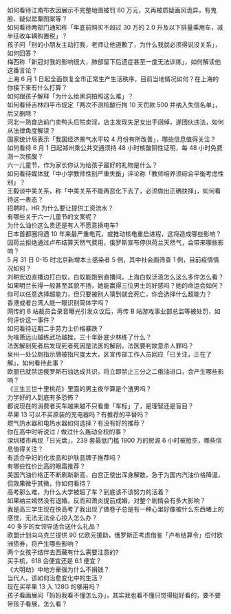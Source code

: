 如何看待江南布衣因展示不完整地图被罚 80 万元，又再被质疑画风诡异，有鬼脸、疑似罂粟图案等？  
如何看待两部门通知称「年底前购买不超过 30 万的 2.0 升及以下排量乘用车，减半征收车辆购置税」？  
孩子问「别的小朋友主动打我，老师让他道歉了，为什么我就必须得说没关系」，如何回答？  
梅西称「新冠对我的影响很大，肺部留下后遗症甚至一度无法训练」，如何解读他这番言论？  
上海 6 月 1 日起全面恢复全市正常生产生活秩序，目前当地情况如何？在上海的你接下来有什么打算？  
如何跟孩子解释「为什么给黑洞拍照这么难」？  
如何看待吉林四平市规定「两次不测核酸行拘 10 天罚款 500 并纳入失信名单」，后又删除？  
河北一熟食店前门卖鸭头后院卖淫，店主发现失足女出手阔绰，遂团伙违法，如何从法律角度解读？  
国家统计局表示「我国经济景气水平较 4 月份有所改善」，哪些信息值得关注？  
如何看待 6 月 1 日起郑州乘公共交通须持 48 小时核酸阴性证明，每 48 小时免费测一次核酸？  
六一儿童节，作为家长你认为给孩子最好的礼物是什么？  
如何看待媒体就「中小学教师性别严重失衡」评论称「教师培养须综合平衡考虑性别」？  
王毅谈中美关系，称「中美关系不能再恶化下去了，必须做出正确抉择」，如何看待这一表态？  
招聘时，HR 为什么要让提供工资流水？  
有哪些关于六一儿童节的文案呢？  
为什么油价这么贵还是有人不愿意换电车?  
日本首都圈将遇 10 年来最严重电荒，或推动核电重启进程，这将造成哪些影响？  
因荷兰拒绝通过卢布结算天然气费用，俄罗斯宣布停供荷兰天然气，会带来哪些影响？  
5 月 31 日 0-15 时北京新增本土感染者 5 例，其中社会面筛查 1 例，目前疫情情况如何？  
刘畊宏边直播边打白蚁，白蚁能跑到直播间，上海白蚁泛滥怎么这么多你怎么看？  
如果明兰长得一般甚至其貌不扬，她能赢得三位男士的好感吗？她的命运会如何？  
你可以任意选择超能力，但只要被别人猜到就会死亡，你会选择什么超能力？  
香港或者台湾人能一眼识别简体字吗？  
网传的 B 站裁员会录音曝光引发众议后，再传 B 站游戏事业部总监等被处罚，如何评价这一事件？  
如何看待近期二手劳力士价格暴跌？  
为啥萧远山越练武功越挫，三十年卧底少林练了什么？  
法医解剖死者后发现死者死因是法医的解剖，法医要判故意杀人罪吗？  
泉州一处公厕指示牌被指尺度太大，区宣传部工作人员回应「已关注，正在了解」，如何看待此事？  
欧盟已就禁运俄罗斯石油达成共识，将立即禁止三分之二俄油进口，会产生哪些影响？  
《三生三世十里桃花》里面的男主夜华算是个渣男吗？  
力学好的人到底有多恐怖？  
都说现在的消费者买车越来越不只看重「车标」了，是理智还是盲目？  
苹果 13 可以不买原装的充电器吗？有推荐的平替吗？  
燃气热水器和电热水器如何选择？有没有好的推荐？  
你在高中时听说过 / 做过什么轰动全校的事？  
深圳楼市再现「日光盘」，239 套最低门槛 1800 万的房源 6 小时被抢空，哪些信息值得关注？  
有适合孕妇的化妆品和护肤品牌子推荐吗？  
有哪些性价比高的眼霜推荐？  
美国汽油价格正不断刷新新高，白宫正使出浑身解数，急于为国内汽油价格降温，但效果微乎其微，你如何看待？  
高考那么难，为什么大学被超了车？到底该不该努力的活着？  
如果纳兰嫣然没有退婚，反而和萧炎提前成婚，对整个剧情会有多大影响？  
我是高三学生现在快高考了我出现了做卷子总是有一种心里好像被什么东西堵上的感觉，无法无法全心投入怎么办？  
40 多岁的女领导适合送什么礼品？  
欧盟计划向乌克兰提供 90 亿欧元援助，俄罗斯正考虑借鉴「卢布结算令」偿付欧洲债券，将产生哪些影响？  
两个女孩子结伴去西藏有什么需要注意的?  
买手机，618 会便宜还是 6.1 便宜？  
《大明劫》中地方豪强为什么不捐钱？  
当代人，该如何治愈变化中的生活？  
现在买苹果 13 入 128G 的够用吗？  
孩子看画展问「妈妈我看不懂怎么办」，其实我也看不懂只觉得挺好看的，要不要带孩子看展，怎么看？  

